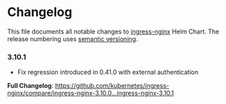 <!-- SPDX-License-Identifier: Apache-2.0 -->

# Changelog

This file documents all notable changes to [ingress-nginx](https://github.com/kubernetes/ingress-nginx) Helm Chart. The release numbering uses [semantic versioning](http://semver.org).

### 3.10.1

* Fix regression introduced in 0.41.0 with external authentication

**Full Changelog**: https://github.com/kubernetes/ingress-nginx/compare/ingress-nginx-3.10.0...ingress-nginx-3.10.1
